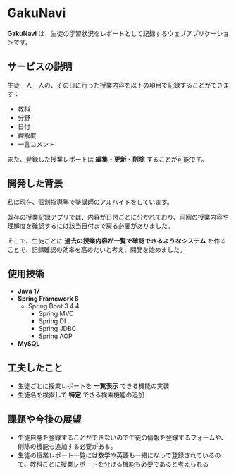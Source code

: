 # GakuNavi

**GakuNavi** は、生徒の学習状況をレポートとして記録するウェブアプリケーションです。


## サービスの説明

生徒一人一人の、その日に行った授業内容を以下の項目で記録することができます：

- 教科
- 分野
- 日付
- 理解度
- 一言コメント

また、登録した授業レポートは **編集・更新・削除** することが可能です。


## 開発した背景

私は現在、個別指導塾で塾講師のアルバイトをしています。

既存の授業記録アプリでは、内容が日付ごとに分かれており、前回の授業内容や理解度を確認するには該当日付まで戻る必要がありました。

そこで、生徒ごとに **過去の授業内容が一覧で確認できるようなシステム** を作ることで、記録確認の効率を高めたいと考え、開発を始めました。



## 使用技術

- **Java 17**
- **Spring Framework 6**
  - Spring Boot 3.4.4
    - Spring MVC  
    - Spring DI  
    - Spring JDBC  
    - Spring AOP  
- **MySQL**



## 工夫したこと

- 生徒ごとに授業レポートを **一覧表示** できる機能の実装  
- 生徒名を検索して **特定** できる検索機能の追加



## 課題や今後の展望

- 生徒自身を登録することができないので生徒の情報を登録するフォームや、削除の機能も追加する必要がある。
- 生徒の授業レポート一覧には数学や英語も一緒になって登録されているので、教科ごとに授業レポートを分ける機能も必要であると考えられる
